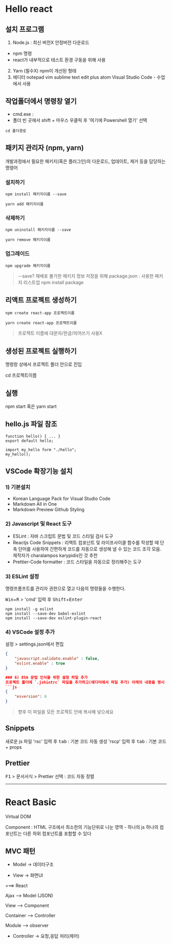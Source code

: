 # Hello react

## 설치 프로그램

1) Node.js : 최신 버전X 안정버전 다운로드
- npm 명령
- react가 내부적으로 테스트 환경 구동을 위해 사용
2) Yarn (필수X)
	npm이 개선된 형태
3) 에디터
	notepad
	vim
	sublime text
	edit plus
	atom
	Visual Studio Code - 수업에서 사용


## 작업폴더에서 명령창 열기

- cmd.exe : 
- 폴더 빈 곳에서 shift + 마우스 우클릭 후 '여기에 Powershell 열기' 선택

```shell
cd 폴더경로
```

## 패키지 관리자 (npm, yarn)

개발과정에서 필요한 패키지(혹은 플러그인)의 다운로드, 업데이트, 제거 등을 담당하는 명령어

### 설치하기

```shell
npm install 패키지이름 --save
```
```shell
yarn add 패키지이름
```

### 삭제하기

```shell
npm uninstall 패키지이름 --save
```
```shell
yarn remove 패키지이름
```

### 업그레이드

```shell
npm upgrade 패키지이름
```

> --save?
재배포 불가한 패키지 정보 저장을 위해
package.json : 사용한 패키지 리스트업
npm install package


## 리액트 프로젝트 생성하기

```shell
npm create react-app 프로젝트이름
```
```shell
yarn create react-app 프로젝트이름
```

> 프로젝트 이름에 대문자/한글/띄어쓰기 사용X


## 생성된 프로젝트 실행하기

명령창 상에서 프로젝트 폴더 안으로 진입

cd 프로젝트이름


## 실행

npm start
혹은
yarn start


## hello.js 파일 참조
```shell
function hello() { ... }
export default hello;

import my_hello form "./hello";
my_hello();
```


## VSCode 확장기능 설치

### 1) 기본설치
- Korean Language Pack for Visual Studio Code
- Markdown All in One
- Markdown Preview Github Styling

### 2) Javascript 및 React 도구
- ESLint : 자바 스크립트 문법 및 코드 스타일 검사 도구
- Reactjs Code Snippets : 리액트 컴포넌트 및 라이프사이클 함수를 작성할 때 단축 단어를 사용하여 간편하게 코드를 자동으로 생성해 낼 수 있는 코드 조각 모음. 제작자가 charalampos karypidis인 것 추천
- Prettier-Code formatter : 코드 스타일을 자동으로 정리해주는 도구

### 3) ESLint 설정
명령프롬프트를 관리자 권한으로 열고 다음의 명령들을 수행한다.

<kbd>Win</kbd>+<kbd>R</kbd> > 'cmd' 입력 후 <kbd>Shift</kbd>+<kbd>Enter</kbd>

```shell
npm install -g eslint
npm install --save-dev babel-eslint
npm install --save-dev eslint-plugin-react
```

### 4) VSCode 설정 추가
설정 > settings.json에서 편집
```json
{
	"javascript.validate.enable" : false,
	"eslint.enable" : true
}

### 6) ES6 문법 인식을 위한 설정 파일 추가
프로젝트 폴더에 `.jshintrc` 파일을 추가하고(에디터에서 파일 추가) 아래의 내용을 명시
```js
{
	"esversion": 6
}
```
> 향후 이 파일을 모든 프로젝트 안에 복사해 넣으세요


## Snippets

새로운 js 파일
'rsc' 입력 후 <kbd>tab</kbd> : 기본 코드 자동 생성
'rscp' 입력 후 <kbd>tab</kbd> : 기본 코드 + props


## Prettier

<kbd>F1</kbd> > 문서서식 > Prettier 선택 : 코드 자동 정렬


<hr />

# React Basic

Virtual DOM

Component : HTML 구조에서 최소한의 기능단위로 나눈 영역 - 하나의 js
하나의 컴포넌트는 다른 하위 컴포넌트를 포함할 수 있다


## MVC 패턴

- Model -> 데이터구조

- View -> 화면UI

===> React

Ajax --> Model (JSON)

View --> Component

Container --> Controller

Module --> observer

- Controller -> 요청,응답 처리(제어)